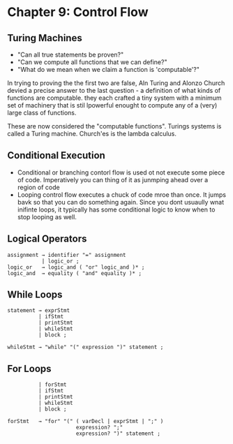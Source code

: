 # Chapter 9: Control Flow

## Turing Machines
* "Can all true statements be proven?"
* "Can we compute all functions that we can define?"
* "What do we mean when we claim a function is 'computable'?"

In trying to proving the the first two are false, Aln Turing and Alonzo Church devied a precise answer to the last question  - a definition of what kinds of functions are computable. they each crafted a tiny system with a minimum set of machinery that is stil lpowerful enought to compute any of a (very) large class of functions.

These are now considered the "computable functions". Turings systems is called a Turing machine. Church'es is the lambda calculus. 

## Conditional Execution
* Conditional or branching contorl flow is used ot not execute some piece of code. Imperatively you can thing of it as junmping ahead over a region of code
* Looping control flow executes a chuck of code mroe than once. It jumps bavk so that you can do something again. Since you dont usuaully wnat inifinte loops, it typically has some conditional logic to know when to stop looping as well.

## Logical Operators
```
assignment → identifier "=" assignment
           | logic_or ;
logic_or   → logic_and ( "or" logic_and )* ;
logic_and  → equality ( "and" equality )* ;
```
## While Loops
```
statement → exprStmt
          | ifStmt
          | printStmt
          | whileStmt
          | block ;

whileStmt → "while" "(" expression ")" statement ;
```

## For Loops
```
          | forStmt
          | ifStmt
          | printStmt
          | whileStmt
          | block ;

forStmt   → "for" "(" ( varDecl | exprStmt | ";" )
                      expression? ";"
                      expression? ")" statement ;
```

